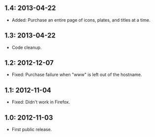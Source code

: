 ## 1.4: 2013-04-22
- Added: Purchase an entire page of icons, plates, and titles at a time.


## 1.3: 2013-04-22
- Code cleanup.


## 1.2: 2012-12-07
- Fixed: Purchase failure when "www" is left out of the hostname.


## 1.1: 2012-11-04
- Fixed: Didn't work in Firefox.


## 1.0: 2012-11-03
- First public release.
